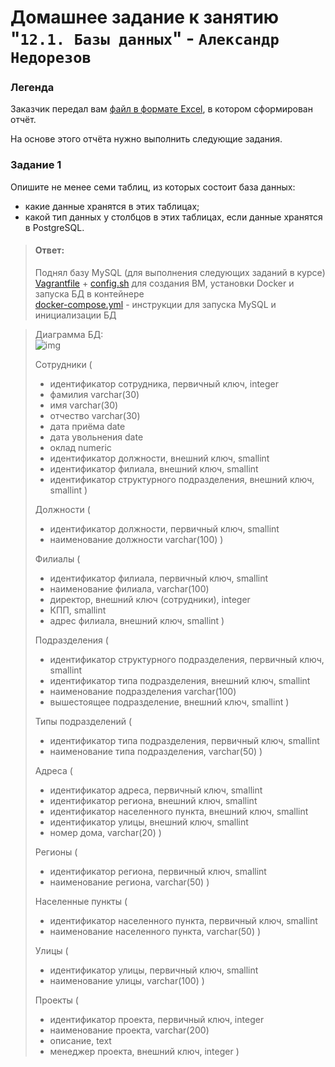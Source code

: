 # Домашнее задание к занятию "`12.1. Базы данных`" - `Александр Недорезов`

### Легенда

Заказчик передал вам [файл в формате Excel](https://github.com/netology-code/sdb-homeworks/resources/hw-12-1.xlsx), в котором сформирован отчёт. 

На основе этого отчёта нужно выполнить следующие задания.

### Задание 1

Опишите не менее семи таблиц, из которых состоит база данных:

- какие данные хранятся в этих таблицах;
- какой тип данных у столбцов в этих таблицах, если данные хранятся в PostgreSQL.

> #### Ответ:
> Поднял базу MySQL (для выполнения следующих заданий в курсе)
> [Vagrantfile](https://github.com/smutosey/sys-netology-hw/12-01-databases/vagrant/Vagrantfile) + [config.sh](https://github.com/smutosey/sys-netology-hw/12-01-databases/vagrant/config.sh) для создания ВМ, установки Docker и запуска БД в контейнере  
> [docker-compose.yml](https://github.com/smutosey/sys-netology-hw/12-01-databases/docker-compose.yml) - инструкции для запуска MySQL и инициализации БД  

> Диаграмма БД:  
> ![img](https://github.com/smutosey/sys-netology-hw/12-01-databases/img/1-01.png)  
> 
> Сотрудники (  
> - идентификатор сотрудника, первичный ключ, integer
> - фамилия varchar(30)
> - имя varchar(30)
> - отчество varchar(30)
> - дата приёма date
> - дата увольнения date
> - оклад numeric
> - идентификатор должности, внешний ключ, smallint
> - идентификатор филиала, внешний ключ, smallint
> - идентификатор структурного подразделения, внешний ключ, smallint
> )
> 
> Должности (  
> - идентификатор должности, первичный ключ, smallint
> - наименование должности varchar(100)
> )
> 
> Филиалы (  
> - идентификатор филиала, первичный ключ, smallint
> - наименование филиала, varchar(100)
> - директор, внешний ключ (сотрудники), integer
> - КПП, smallint
> - адрес филиала, внешний ключ, smallint
> )
> 
> Подразделения (  
> - идентификатор структурного подразделения, первичный ключ, smallint
> - идентификатор типа подразделения, внешний ключ, smallint
> - наименование подразделения varchar(100)
> - вышестоящее подразделение, внешний ключ, smallint
> )  
> 
> Типы подразделений (  
> - идентификатор типа подразделения, первичный ключ, smallint
> - наименование типа подразделения, varchar(50)
> )  
> 
> Адреса (
> - идентификатор адреса, первичный ключ, smallint
> - идентификатор региона, внешний ключ, smallint
> - идентификатор населенного пункта, внешний ключ, smallint
> - идентификатор улицы, внешний ключ, smallint
> - номер дома, varchar(20)
> )
> 
> Регионы (
> - идентификатор региона, первичный ключ, smallint
> - наименование региона, varchar(50)
> )
> 
> Населенные пункты (
> - идентификатор населенного пункта, первичный ключ, smallint
> - наименование населенного пункта, varchar(50)
> )
> 
> Улицы (
> - идентификатор улицы, первичный ключ, smallint
> - наименование улицы, varchar(100)
> )
> 
> Проекты (  
> - идентификатор проекта, первичный ключ, integer
> - наименование проекта, varchar(200)
> - описание, text
> - менеджер проекта, внешний ключ, integer
> )

